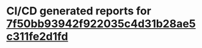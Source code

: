 # CI/CD generated reports for [7f50bb93942f922035c4d31b28ae5c311fe2d1fd](https://github.com/hydephp/develop/commit/7f50bb93942f922035c4d31b28ae5c311fe2d1fd)
